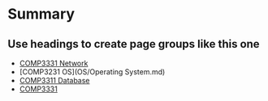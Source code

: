 # Summary



## Use headings to create page groups like this one



* [COMP3331 Network](Network/Network.md)    
* [COMP3231 OS](OS/Operating System.md)
* [COMP3311 Database](Database/Database.md)
* [COMP3331](Network/Network.md)    

